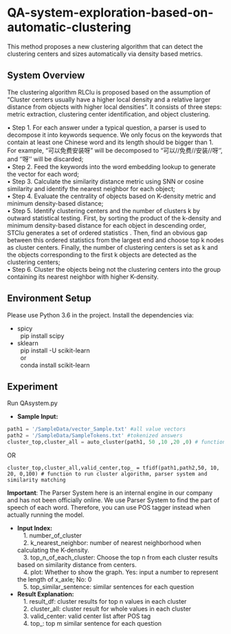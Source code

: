# QA-system-exploration-based-on-automatic-clustering
This method proposes a new clustering algorithm that can detect the clustering centers and sizes automatically via density based metrics.
## System Overview
The clustering algorithm RLClu is proposed based on the assumption of “Cluster centers usually have a higher local density and a relative larger distance from objects with higher local densities”. It consists of three steps: metric extraction, clustering center identification, and object clustering.

•	Step 1. For each answer under a typical question, a parser is used to decompose it into keywords sequence. We only focus on the keywords that contain at least one Chinese word and its length should be bigger than 1. For example, “可以免费安装呀” will be decomposed to “可以//免费//安装//呀‘’, and ‘’呀’’ will be discarded;  
•	Step 2. Feed the keywords into the word embedding lookup to generate the vector for each word;  
•	Step 3. Calculate the similarity distance metric using SNN or cosine similarity and identify the nearest neighbor for each object;  
•	Step 4. Evaluate the centrality of objects based on K-density metric and minimum density-based distance;  
•	Step 5. Identify clustering centers and the number of clusters k by outward statistical testing. First, by sorting the product of the k-density and minimum density-based distance for each object in descending order, STClu generates a set of ordered statistics  . Then, find an obvious gap between this ordered statistics   from the largest end and choose top k nodes as cluster centers. Finally, the number of clustering centers is set as k and the objects corresponding to the first k objects are detected as the clustering centers;  
•	Step 6. Cluster the objects being not the clustering centers into the group containing its nearest neighbor with higher K-density.  

## Environment Setup
Please use Python 3.6 in the project. Install the dependencies via:  
  * spicy  
    &ensp;pip install scipy  
  * sklearn  
    &ensp;pip install -U scikit-learn  
     &ensp;or  
    &ensp;conda install scikit-learn  
## Experiment  
Run QAsystem.py  
* **Sample Input:**   
```python
path1 = '/SampleData/vector_Sample.txt' #all value vectors   
path2 = '/SampleData/SampleTokens.txt' #tokenized answers  
cluster_top,cluster_all = auto_cluster(path1, 50 ,10 ,20 ,0) # function to run cluster algorithm  
```
OR
```
cluster_top,cluster_all,valid_center,top_ = tfidf(path1,path2,50, 10, 20, 0,100) # function to run cluster algorithm, parser system and similarity matching  
```
**Important**: The Parser System here is an internal engine in our company and has not been officially online. We use Parser System to find the part of speech of each word. Therefore, you can use POS tagger instead when actually running the model.
* **Input Index:**  
&emsp;1.  number_of_cluster  
&emsp;2.  k_nearest_neighbor: number of nearest neighborhood when calculating the K-density.  
&emsp;3.  top_n_of_each_cluster: Choose the top n from each cluster results based on similarity distance from centers.  
&emsp;4.  plot: Whether to show the graph. Yes: input a number to represent the length of x_axle; No: 0  
&emsp;5.  top_similar_sentence: similar sentences for each question   
* **Result Explanation:**  
&emsp;1.  result_df: cluster results for top n values in each cluster  
&emsp;2.  cluster_all: cluster result for whole values in each cluster  
&emsp;3.  valid_center: valid center list after POS tag  
&emsp;4.  top_: top m similar sentence for each question  
